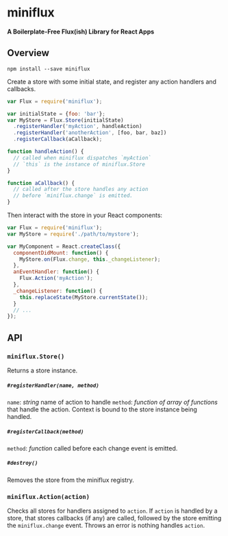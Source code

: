 miniflux
========

**A Boilerplate-Free Flux(ish) Library for React Apps**

Overview
--------

`npm install --save miniflux`

Create a store with some initial state, and register any action handlers and callbacks.

```js
var Flux = require('miniflux');

var initialState = {foo: 'bar'};
var MyStore = Flux.Store(initialState)
  .registerHandler('myAction', handleAction)
  .registerHandler('anotherAction', [foo, bar, baz])
  .registerCallback(aCallback);

function handleAction() {
  // called when miniflux dispatches `myAction`
  // `this` is the instance of miniflux.Store
}

function aCallback() {
  // called after the store handles any action
  // before `miniflux.change` is emitted.
}
```

Then interact with the store in your React components:

```js
var Flux = require('miniflux');
var MyStore = require('./path/to/mystore');

var MyComponent = React.createClass({
  componentDidMount: function() {
    MyStore.on(Flux.change, this._changeListener);
  },
  anEventHandler: function() {
    Flux.Action('myAction');
  },
  _changeListener: function() {
    this.replaceState(MyStore.currentState());
  }
  // ...
});
```

API
---

### `miniflux.Store()`
Returns a store instance.
##### `#registerHandler(name, method)`
`name`: *string* name of action to handle
`method`: *function of array of functions* that handle the action. Context is bound to the store instance being handled.

##### `#registerCallback(method)`
`method`: *function* called before each change event is emitted.

##### `#destroy()`
Removes the store from the miniflux registry.

### `miniflux.Action(action)`
Checks all stores for handlers assigned to `action`. If `action` is handled by a store, that stores callbacks (if any) are called, followed by the store emitting the `miniflux.change` event. Throws an error is nothing handles `action`.




